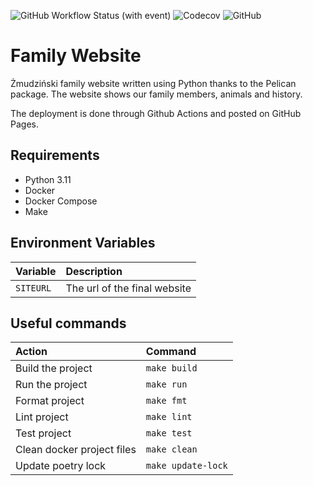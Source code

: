 ![GitHub Workflow Status (with event)](https://img.shields.io/github/actions/workflow/status/divinebanana/family-website/pages.yml)
![Codecov](https://img.shields.io/codecov/c/github/divinebanana/family-website)
![GitHub](https://img.shields.io/github/license/divinebanana/family-website)

# Family Website

Żmudziński family website written using Python thanks to the Pelican package. The website shows our family members, animals and history.

The deployment is done through Github Actions and posted on GitHub Pages.

## Requirements

- Python 3.11
- Docker
- Docker Compose
- Make

## Environment Variables

| **Variable** | **Description** |
| :--- | :--- |
| `SITEURL` | The url of the final website |

## Useful commands

| **Action** | **Command** |
| :--- | :--- |
| Build the project | `make build` |
| Run the project | `make run` |
| Format project | `make fmt` |
| Lint project | `make lint` |
| Test project | `make test` |
| Clean docker project files | `make clean` |
| Update poetry lock | `make update-lock` |